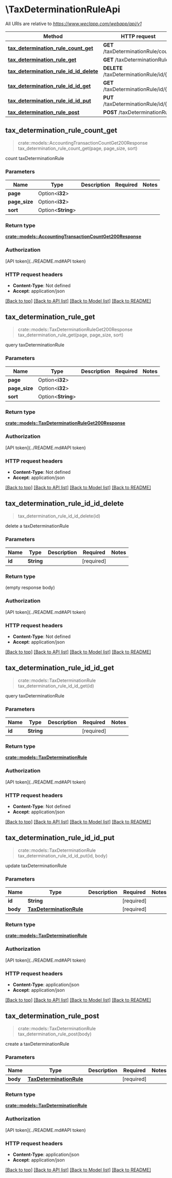 # \TaxDeterminationRuleApi

All URIs are relative to *https://www.weclapp.com/webapp/api/v1*

Method | HTTP request | Description
------------- | ------------- | -------------
[**tax_determination_rule_count_get**](TaxDeterminationRuleApi.md#tax_determination_rule_count_get) | **GET** /taxDeterminationRule/count | 
[**tax_determination_rule_get**](TaxDeterminationRuleApi.md#tax_determination_rule_get) | **GET** /taxDeterminationRule | 
[**tax_determination_rule_id_id_delete**](TaxDeterminationRuleApi.md#tax_determination_rule_id_id_delete) | **DELETE** /taxDeterminationRule/id/{id} | 
[**tax_determination_rule_id_id_get**](TaxDeterminationRuleApi.md#tax_determination_rule_id_id_get) | **GET** /taxDeterminationRule/id/{id} | 
[**tax_determination_rule_id_id_put**](TaxDeterminationRuleApi.md#tax_determination_rule_id_id_put) | **PUT** /taxDeterminationRule/id/{id} | 
[**tax_determination_rule_post**](TaxDeterminationRuleApi.md#tax_determination_rule_post) | **POST** /taxDeterminationRule | 



## tax_determination_rule_count_get

> crate::models::AccountingTransactionCountGet200Response tax_determination_rule_count_get(page, page_size, sort)


count taxDeterminationRule

### Parameters


Name | Type | Description  | Required | Notes
------------- | ------------- | ------------- | ------------- | -------------
**page** | Option<**i32**> |  |  |
**page_size** | Option<**i32**> |  |  |
**sort** | Option<**String**> |  |  |

### Return type

[**crate::models::AccountingTransactionCountGet200Response**](_accountingTransaction_count_get_200_response.md)

### Authorization

[API token](../README.md#API token)

### HTTP request headers

- **Content-Type**: Not defined
- **Accept**: application/json

[[Back to top]](#) [[Back to API list]](../README.md#documentation-for-api-endpoints) [[Back to Model list]](../README.md#documentation-for-models) [[Back to README]](../README.md)


## tax_determination_rule_get

> crate::models::TaxDeterminationRuleGet200Response tax_determination_rule_get(page, page_size, sort)


query taxDeterminationRule

### Parameters


Name | Type | Description  | Required | Notes
------------- | ------------- | ------------- | ------------- | -------------
**page** | Option<**i32**> |  |  |
**page_size** | Option<**i32**> |  |  |
**sort** | Option<**String**> |  |  |

### Return type

[**crate::models::TaxDeterminationRuleGet200Response**](_taxDeterminationRule_get_200_response.md)

### Authorization

[API token](../README.md#API token)

### HTTP request headers

- **Content-Type**: Not defined
- **Accept**: application/json

[[Back to top]](#) [[Back to API list]](../README.md#documentation-for-api-endpoints) [[Back to Model list]](../README.md#documentation-for-models) [[Back to README]](../README.md)


## tax_determination_rule_id_id_delete

> tax_determination_rule_id_id_delete(id)


delete a taxDeterminationRule

### Parameters


Name | Type | Description  | Required | Notes
------------- | ------------- | ------------- | ------------- | -------------
**id** | **String** |  | [required] |

### Return type

 (empty response body)

### Authorization

[API token](../README.md#API token)

### HTTP request headers

- **Content-Type**: Not defined
- **Accept**: application/json

[[Back to top]](#) [[Back to API list]](../README.md#documentation-for-api-endpoints) [[Back to Model list]](../README.md#documentation-for-models) [[Back to README]](../README.md)


## tax_determination_rule_id_id_get

> crate::models::TaxDeterminationRule tax_determination_rule_id_id_get(id)


query taxDeterminationRule

### Parameters


Name | Type | Description  | Required | Notes
------------- | ------------- | ------------- | ------------- | -------------
**id** | **String** |  | [required] |

### Return type

[**crate::models::TaxDeterminationRule**](taxDeterminationRule.md)

### Authorization

[API token](../README.md#API token)

### HTTP request headers

- **Content-Type**: Not defined
- **Accept**: application/json

[[Back to top]](#) [[Back to API list]](../README.md#documentation-for-api-endpoints) [[Back to Model list]](../README.md#documentation-for-models) [[Back to README]](../README.md)


## tax_determination_rule_id_id_put

> crate::models::TaxDeterminationRule tax_determination_rule_id_id_put(id, body)


update taxDeterminationRule

### Parameters


Name | Type | Description  | Required | Notes
------------- | ------------- | ------------- | ------------- | -------------
**id** | **String** |  | [required] |
**body** | [**TaxDeterminationRule**](TaxDeterminationRule.md) |  | [required] |

### Return type

[**crate::models::TaxDeterminationRule**](taxDeterminationRule.md)

### Authorization

[API token](../README.md#API token)

### HTTP request headers

- **Content-Type**: application/json
- **Accept**: application/json

[[Back to top]](#) [[Back to API list]](../README.md#documentation-for-api-endpoints) [[Back to Model list]](../README.md#documentation-for-models) [[Back to README]](../README.md)


## tax_determination_rule_post

> crate::models::TaxDeterminationRule tax_determination_rule_post(body)


create a taxDeterminationRule

### Parameters


Name | Type | Description  | Required | Notes
------------- | ------------- | ------------- | ------------- | -------------
**body** | [**TaxDeterminationRule**](TaxDeterminationRule.md) |  | [required] |

### Return type

[**crate::models::TaxDeterminationRule**](taxDeterminationRule.md)

### Authorization

[API token](../README.md#API token)

### HTTP request headers

- **Content-Type**: application/json
- **Accept**: application/json

[[Back to top]](#) [[Back to API list]](../README.md#documentation-for-api-endpoints) [[Back to Model list]](../README.md#documentation-for-models) [[Back to README]](../README.md)


